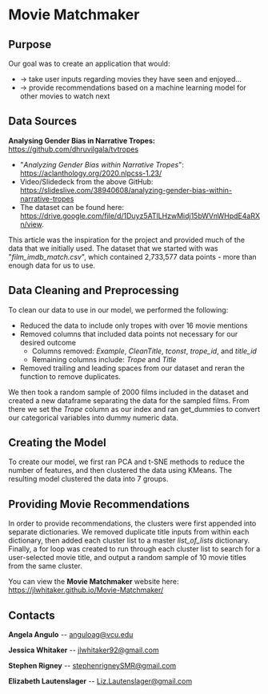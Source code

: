 # Movie Matchmaker

## Purpose 
Our goal was to create an application that would:
- → take user inputs regarding movies they have seen and enjoyed… 
- → provide recommendations based on a machine learning model for other movies to watch next

## Data Sources
**Analysing Gender Bias in Narrative Tropes:** https://github.com/dhruvilgala/tvtropes

- "_Analyzing Gender Bias within Narrative Tropes_": https://aclanthology.org/2020.nlpcss-1.23/
- Video/Slidedeck from the above GitHub: https://slideslive.com/38940608/analyzing-gender-bias-within-narrative-tropes
- The dataset can be found here: https://drive.google.com/file/d/1Duyz5ATlLHzwMidj15bWVnWHpdE4aRXn/view. 

This article was the inspiration for the project and provided much of the data that we initially used. 
The dataset that we started with was "_film_imdb_match.csv_", which contained 2,733,577 data points - more than enough data for us to use. 

## Data Cleaning and Preprocessing
To clean our data to use in our model, we performed the following:
- Reduced the data to include only tropes with over 16 movie mentions
- Removed columns that included data points not necessary for our desired outcome 
  - Columns removed: _Example_, _CleanTitle_, _tconst_, _trope_id_, and _title_id_
  - Remaining columns include: _Trope_ and _Title_
- Removed trailing and leading spaces from our dataset and reran the function to remove duplicates. 

We then took a random sample of 2000 films included in the dataset and created a new dataframe separating the data for the sampled films.
From there we set the _Trope_ column as our index and ran get_dummies to convert our categorical variables into dummy numeric data. 

## Creating the Model 
To create our model, we first ran PCA and t-SNE methods to reduce the number of features, and then clustered the data using KMeans.
The resulting model clustered the data into 7 groups. 

## Providing Movie Recommendations 
In order to provide recommendations, the clusters were first appended into separate dictionaries.
We removed duplicate title inputs from within each dictionary, then added each cluster list to a master _list_of_lists_ dictionary.
Finally, a for loop was created to run through each cluster list to search for a user-selected movie title, and output a random sample of 10 movie titles from the same cluster.

You can view the **Movie Matchmaker** website here: https://jlwhitaker.github.io/Movie-Matchmaker/

## Contacts 

**Angela Angulo** -- anguloag@vcu.edu

**Jessica Whitaker** -- jlwhitaker92@gmail.com

**Stephen Rigney** -- stephenrigneySMR@gmail.com

**Elizabeth Lautenslager** -- Liz.Lautenslager@gmail.com
